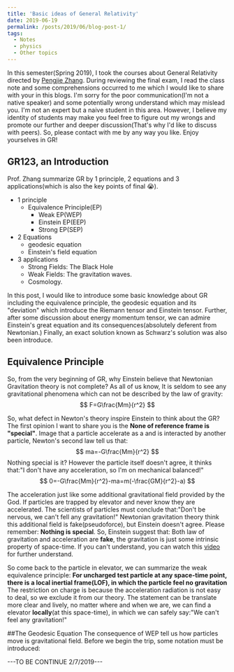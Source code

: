 ```yaml
---
title: 'Basic ideas of General Relativity'
date: 2019-06-19
permalink: /posts/2019/06/blog-post-1/
tags:
  - Notes
  - physics
  - Other topics
---
```


In this semester(Spring 2019), I took the courses about General Relativity directed by [Pengjie Zhang](https://www.physics.sjtu.edu.cn/zhangpj). During reviewing the final exam, I read the class note and some comprehensions occurred to me which I would like to share with your in this blogs. I'm sorry for the poor communication(I'm not a native speaker) and some potentially wrong understand which may mislead you. I'm not an expert but a naive student in this area. However, I believe my identity of students may make you feel free to figure out my wrongs and promote our further and deeper discussion(That's why I'd like to discuss with peers). So, please contact with me by any way you like. Enjoy yourselves in GR!

## GR123, an Introduction
Prof. Zhang summarize GR by 1 principle, 2 equations and 3 applications(which is also the key points of final :sob:).
+ 1 principle
  + Equivalence Principle(EP)
    + Weak EP(WEP)
    + Einstein EP(EEP)
    + Strong EP(SEP)
+ 2 Equations
  +  geodesic equation
  +  Einstein's field equation
+ 3 applications
  + Strong Fields: The Black Hole
  + Weak Fields: The gravitation waves.
  + Cosmology.

In this post, I would like to introduce some basic knowledge about GR including the equivalence principle, the geodesic equation and its "deviation" which introduce the Riemann tensor and Einstein tensor. Further, after some discussion about energy momentum tensor, we can admire Einstein's great equation and its consequences(absolutely deferent from Newtonian.) Finally, an exact solution known as Schwarz's solution was also been introduce.

## Equivalence Principle
So, from the very beginning of GR, why Einstein believe that Newtonian Gravitation theory is not complete? As all of us know, It is seldom to see any gravitational phenomena which can not be described by the law of gravity:
$$
F=G\frac{Mm}{r^2}
$$

So, what defect in Newton's theory inspire Einstein to think about the GR? The first opinion I want to share you is the **None of reference frame is "special"**. Image that a particle accelerate as a and is interacted by another particle, Newton's second law tell us that:
$$
ma=-G\frac{Mm}{r^2}
$$
Nothing special is it? However the particle itself doesn't agree, it thinks that:"I don't have any acceleration, so I'm on mechanical balanced!"
$$
0=-G\frac{Mm}{r^2}-ma=m(-\frac{GM}{r^2}-a)
$$

The acceleration just like some additional gravitational field provided by the God. If particles are trapped by elevator and never know they are accelerated. The scientists of particles must conclude that:"Don't be nervous, we can't fell any gravitation!" Newtonian gravitation theory think this additional field is fake(pseudoforce), but Einstein doesn't agree. Please remember: **Nothing is special**. So, Einstein suggest that: Both law of gravitation and acceleration are **fake**, the gravitation is just some intrinsic property of space-time. If you can't understand, you can watch this [video](https://www.youtube.com/watch?v=MTY1Kje0yLg&t=428s) for further understand.

So come back to the particle in elevator, we can summarize the weak equivalence principle: **For uncharged test particle at any space-time point, there is a local inertial frame(LOF), in which the particle feel no gravitation** The restriction on charge is because the acceleration radiation is not easy to deal, so we exclude it from our theory. The statement can be translate more clear and lively, no matter where and when we are, we can find a elevator **locally**(at this space-time), in which we can safely say:"We can't feel any gravitation!"

##The Geodesic Equation
The consequence of WEP tell us how particles move is gravitational field. Before we begin the trip, some notation must be introduced:

---TO BE CONTINUE 2/7/2019---